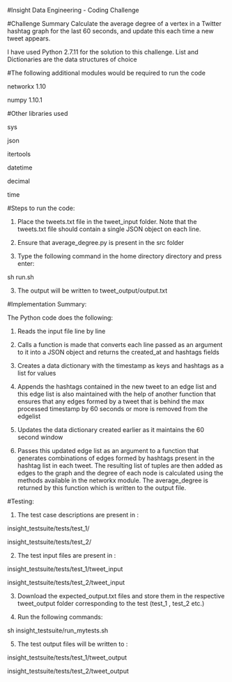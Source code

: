 #Insight Data Engineering - Coding Challenge

#Challenge Summary
Calculate the average degree of a vertex in a Twitter hashtag graph for the last 60 seconds, and update this each time a new tweet appears.

I have used Python 2.7.11 for the solution to this challenge. List and Dictionaries are the data structures of choice

#The following additional modules would be required to run the code

networkx 1.10

numpy 1.10.1

#Other libraries used

sys

json

itertools

datetime

decimal

time


#Steps to run the code:

1) Place the tweets.txt file in the tweet_input folder. Note that the tweets.txt file should contain a single JSON object on each line.

2) Ensure that average_degree.py is present in the src folder

2) Type the following command in the home directory directory and press enter:

sh run.sh

3) The output will be written to tweet_output/output.txt

#Implementation Summary:

The Python code does the following:

1) Reads the input file line by line

2) Calls a function is made that converts each line passed as an argument to it into a JSON object and returns the created_at and hashtags fields

3) Creates a data dictionary with the timestamp as keys and hashtags as a list for values

4) Appends the hashtags contained in the new tweet to an edge list and this edge list is also maintained with the help of another function that
   ensures that any edges formed by a tweet that is behind the max processed timestamp by 60 seconds or more is removed from the edgelist
   
5) Updates the data dictionary created earlier as it maintains the 60 second window

6) Passes this updated edge list as an argument to a function that generates combinations of edges formed by hashtags present in the hashtag list in each tweet. The resulting list 
   of tuples are then added as edges to the graph and the degree of each node is calculated using the methods available in the networkx module. The average_degree is returned by this function which is written to the output file.


#Testing:

1) The test case descriptions are present in :

insight_testsuite/tests/test_1/

insight_testsuite/tests/test_2/

2) The test input files are present in :

insight_testsuite/tests/test_1/tweet_input

insight_testsuite/tests/test_2/tweet_input


3) Download the expected_output.txt files and store them in the respective tweet_output folder corresponding to the test (test_1 , test_2 etc.)

4) Run the following commands:

sh insight_testsuite/run_mytests.sh


5) The test output files will be written to :

insight_testsuite/tests/test_1/tweet_output

insight_testsuite/tests/test_2/tweet_output
